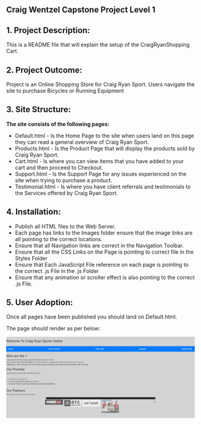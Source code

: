## Craig Wentzel Capstone Project Level 1

<a name ="description"></a>
## 1. Project Description:

This is a README file that will explain the setup of the CraigRyanShopping Cart.

<a name ="outcome"></a>
## 2. Project Outcome:
Project is an Online Shopping Store for Craig Ryan Sport.
Users navigate the site to purchase Bicycles or Running Equipment

<a name ="structure"></a>
## 3. Site Structure:

**The site consists of the following pages:**

*  Default.html - Is the Home Page to the site when users land on this page they can read a general overview of Craig Ryan Sport.
*  Products.html - Is the Product Page that will display the products sold by Craig Ryan Sport.
*  Cart.html - Is where you can view items that you have added to your cart and then proceed to Checkout.
*  Support.html - Is the Support Page for any issues experienced on the site when trying to purchase a product.
*  Testimonial.html - Is where you have client referrals and testimonials to the Services offered by Craig Ryan Sport.

<a name ="install"></a>
## 4. Installation:

*  Publish all HTML files to the Web Server.
*  Each page has links to the Images folder ensure that the image links are all pointing to the correct locations.
*  Ensure that all Navigation links are correct in the Navigation Toolbar.
*  Ensure that all the CSS Links on the Page is pointing to correct file in the Styles Folder 
*  Ensure that Each JavaScript File reference on each page is pointing to the correct .js File in the .js Folder
*  Ensure that any animation or scroller effect is also pointing to the correct .js File.

<a name ="iuser"></a>

## 5. User Adoption: 

Once all pages have been published you should land on Default.html.

The page should render as per below:



![alt Screenshot 1](Screenshot/Screenshot1.JPG)





         
         
